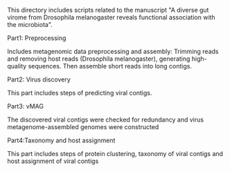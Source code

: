 
This directory includes scripts related to the manuscript "A diverse gut virome from Drosophila melanogaster reveals functional association with the microbiota".

Part1: Preprocessing

Includes metagenomic data preprocessing and assembly: Trimming reads and removing host reads (Drosophila melanogaster), generating high-quality sequences. Then assemble short reads into long contigs. 

Part2: Virus discovery

This part includes steps of predicting viral contigs.

Part3: vMAG

The discovered viral contigs were checked for redundancy and virus metagenome-assembled genomes were constructed

Part4:Taxonomy and host assignment

This part includes steps of protein clustering, taxonomy of viral contigs and host assignment of viral contigs 

